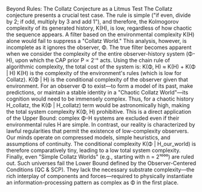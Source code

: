 Beyond Rules: The Collatz Conjecture as a Litmus Test
The Collatz conjecture presents a crucial test case. The rule is simple ("if even, divide by 2; if odd, multiply by 3 and add 1"), and therefore, the Kolmogorov complexity of its generated history, K(H), is low, regardless of how chaotic the sequence appears. A filter based on the environmental complexity K(H) alone would fail to suppress a "Collatz World."
This analysis, however, is incomplete as it ignores the observer, Φ. The true filter becomes apparent when we consider the complexity of the entire observer-history system (Φ-H), upon which the CAP prior P ∝ 2⁻ᶜ acts. Using the chain rule of algorithmic complexity, the total cost of the system is:
K(Φ, H) ≈ K(H) + K(Φ | H)
K(H) is the complexity of the environment's rules (which is low for Collatz).
K(Φ | H) is the conditional complexity of the observer given that environment.
For an observer Φ to exist—to form a model of its past, make predictions, or maintain a stable identity in a "Chaotic Collatz World"—its cognition would need to be immensely complex. Thus, for a chaotic history H_collatz, the K(Φ | H_collatz) term would be astronomically high, making the total system complexity K(Φ, H) prohibitive. This is a direct application of the Upper Bound: complex Φ-H systems are excluded even if their environmental rules H are simple.
In contrast, our reality is characterized by lawful regularities that permit the existence of low-complexity observers. Our minds operate on compressed models, simple heuristics, and assumptions of continuity. The conditional complexity K(Φ | H_our_world) is therefore comparatively tiny, leading to a low total system complexity.
Finally, even "Simple Collatz Worlds" (e.g., starting with n = 2¹⁰⁰⁰) are ruled out. Such universes fail the Lower Bound defined by the Observer-Centered Conditions (QC & SCP). They lack the necessary substrate complexity—the rich interplay of components and forces—required to physically instantiate an information-processing pattern as complex as Φ in the first place.
